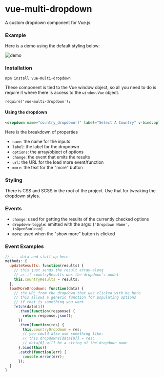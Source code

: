 # vue-multi-dropdown

A custom dropdown component for Vue.js

### Example

Here is a demo using the default styling below:

![demo](https://raw.githubusercontent.com/invokemedia/vue-multi-dropdown/master/demo.gif)

### Installation

```
npm install vue-multi-dropdown
```

These component is tied to the Vue window object, so all you need to do is require it where there is access to the `window.Vue` object.

```
require('vue-multi-dropdown');
```

#### Using the dropdown

```html
<dropdown name="country_dropdown[]" label="Select A Country" v-bind:options="countryDropdown" v-on:change="updateResults" url="/countries.json" v-on:more="loadMoreDropdown"></dropdown>
```

Here is the breakdown of properties

* `name`: the name for the inputs
* `label`: the label for the dropdown
* `options`: the array/object of options
* `change`: the event that emits the results
* `url`: the URL for the load more event/function
* `more`: the text for the "more" button

### Styling

There is CSS and SCSS in the root of the project. Use that for tweaking the dropdown styles.

### Events

* `change`: used for getting the results of the currently checked options
* `dropdown-toggle`: emitted with the args: `['Dropdown Name', isOpenBoolean]`
* `more`: used when the "show more" button is clicked

### Event Examples

```js
// ... data and stuff up here
methods: {
  updateResults: function(results) {
    // this just sends the result array along
    // as if countryResults was the dropdown's model
    this.countryResults = results;
  },
  loadMoreDropdown: function(data) {
    // the URL from the dropdown that was clicked with be here
    // this allows a generic function for populating options
    // if that is something you want
    fetch(data[1])
      .then(function(response) {
        return response.json();
      })
      .then(function(res) {
        this.countryDropdown = res;
        // you could also use something like:
        // this.dropdowns[data[0]] = res;
        // data[0] will be a string of the dropdown name
      }.bind(this))
      .catch(function(err) {
        console.error(err);
      });
  }
}
```